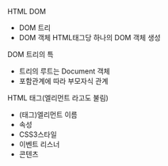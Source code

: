 HTML DOM
- DOM 트리
- DOM 객체
  HTML태그당 하나의 DOM 객체 생성

DOM 트리의 특
- 트리의 루트는 Document 객체
- 포함관계에 따라 부모자식 관계

HTML 태그(엘리먼트 라고도 불림)
- (태그)엘리먼트 이름
- 속성
- CSS3스타일
- 이벤트 리스너
- 콘텐츠

